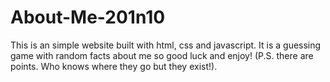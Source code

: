 # About-Me-201n10

This is an simple website built with html, css and javascript. It is a guessing game with random facts about me so good luck and enjoy! (P.S. there are points. Who knows where they go but they exist!).

